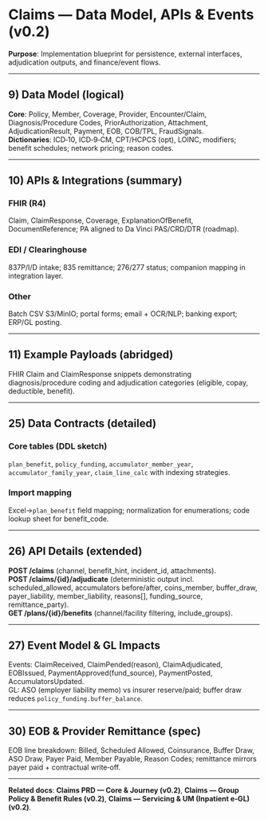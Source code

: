 # Claims — Data Model, APIs & Events (v0.2)

**Purpose**: Implementation blueprint for persistence, external interfaces, adjudication outputs, and finance/event flows.

---

## 9) Data Model (logical)
**Core**: Policy, Member, Coverage, Provider, Encounter/Claim, Diagnosis/Procedure Codes, PriorAuthorization, Attachment, AdjudicationResult, Payment, EOB, COB/TPL, FraudSignals.  
**Dictionaries**: ICD‑10, ICD‑9‑CM, CPT/HCPCS (opt), LOINC, modifiers; benefit schedules; network pricing; reason codes.

---

## 10) APIs & Integrations (summary)
### FHIR (R4)
Claim, ClaimResponse, Coverage, ExplanationOfBenefit, DocumentReference; PA aligned to Da Vinci PAS/CRD/DTR (roadmap).  
### EDI / Clearinghouse
837P/I/D intake; 835 remittance; 276/277 status; companion mapping in integration layer.  
### Other
Batch CSV S3/MinIO; portal forms; email + OCR/NLP; banking export; ERP/GL posting.

---

## 11) Example Payloads (abridged)
FHIR Claim and ClaimResponse snippets demonstrating diagnosis/procedure coding and adjudication categories (eligible, copay, deductible, benefit).

---

## 25) Data Contracts (detailed)
### Core tables (DDL sketch)
`plan_benefit`, `policy_funding`, `accumulator_member_year`, `accumulator_family_year`, `claim_line_calc` with indexing strategies.  
### Import mapping
Excel→`plan_benefit` field mapping; normalization for enumerations; code lookup sheet for benefit_code.

---

## 26) API Details (extended)
**POST /claims** (channel, benefit_hint, incident_id, attachments).  
**POST /claims/{id}/adjudicate** (deterministic output incl. scheduled_allowed, accumulators before/after, coins_member, buffer_draw, payer_liability, member_liability, reasons[], funding_source, remittance_party).  
**GET /plans/{id}/benefits** (channel/facility filtering, include_groups).

---

## 27) Event Model & GL Impacts
Events: ClaimReceived, ClaimPended(reason), ClaimAdjudicated, EOBIssued, PaymentApproved(fund_source), PaymentPosted, AccumulatorsUpdated.  
GL: ASO (employer liability memo) vs insurer reserve/paid; buffer draw reduces `policy_funding.buffer_balance`.

---

## 30) EOB & Provider Remittance (spec)
EOB line breakdown: Billed, Scheduled Allowed, Coinsurance, Buffer Draw, ASO Draw, Payer Paid, Member Payable, Reason Codes; remittance mirrors payer paid + contractual write‑off.

---

**Related docs**: **Claims PRD — Core & Journey (v0.2)**, **Claims — Group Policy & Benefit Rules (v0.2)**, **Claims — Servicing & UM (Inpatient e‑GL) (v0.2)**.

